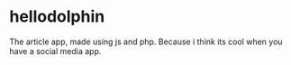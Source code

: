 # hellodolphin
The article app, made using js and php. Because i think its cool when you have a social media app.
